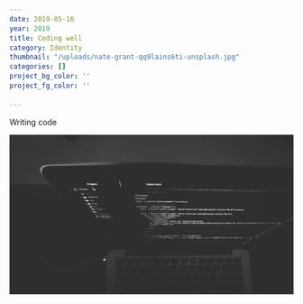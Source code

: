 ```yaml
---
date: 2019-05-16
year: 2019
title: Coding well
category: Identity
thumbnail: "/uploads/nate-grant-qq9lains6ti-unsplash.jpg"
categories: []
project_bg_color: ''
project_fg_color: ''

---
```

Writing code

![](/uploads/nate-grant-qq9lains6ti-unsplash.jpg)